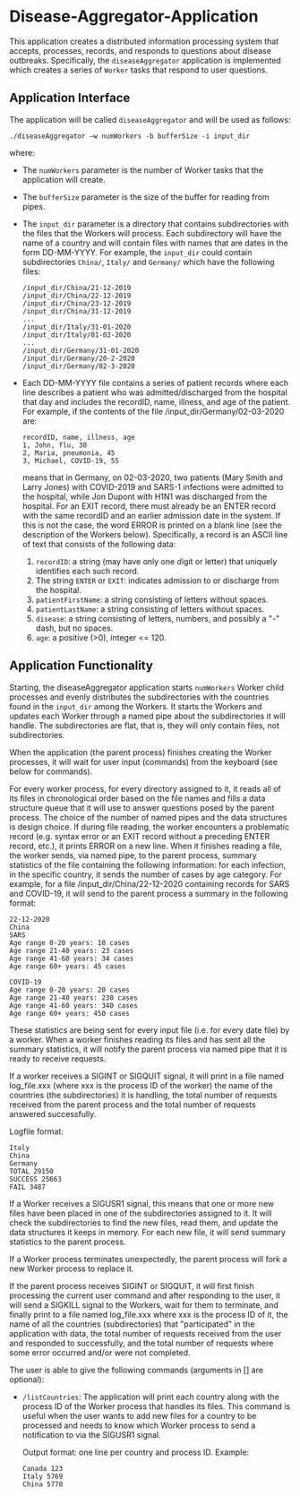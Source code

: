 # Disease-Aggregator-Application

This application creates a distributed information processing system that accepts, processes, records, and responds to questions about disease outbreaks. Specifically, the ```diseaseAggregator``` application is implemented which creates a series of ```Worker``` tasks that respond to user questions.

## Application Interface

The application will be called ```diseaseAggregator``` and will be used as follows:

```
./diseaseAggregator –w numWorkers -b bufferSize -i input_dir
```

where:
* The ```numWorkers``` parameter is the number of Worker tasks that the application will create.
* The ```bufferSize``` parameter is the size of the buffer for reading from pipes.
* The ```input_dir``` parameter is a directory that contains subdirectories with the files that the Workers will process. Each subdirectory will have the name of a country and will contain files with names that are dates in the form DD-MM-YYYY. For example, the ```input_dir``` could contain subdirectories ```China/```, ```Italy/``` and ```Germany/``` which have the following files:
  ```
  /input_dir/China/21-12-2019
  /input_dir/China/22-12-2019
  /input_dir/China/23-12-2019
  /input_dir/China/31-12-2019
  ...
  /input_dir/Italy/31-01-2020
  /input_dir/Italy/01-02-2020
  ...
  /input_dir/Germany/31-01-2020
  /input_dir/Germany/20-2-2020
  /input_dir/Germany/02-3-2020
  ```
* Each DD-MM-YYYY file contains a series of patient records where each line describes a patient who was admitted/discharged from the hospital that day and includes the recordID, name, illness, and age of the patient. For example, if the contents of the file /input_dir/Germany/02-03-2020 are:
  ```
  recordID, name, illness, age
  1, John, flu, 30
  2, Maria, pneumonia, 45
  3, Michael, COVID-19, 55
  ```
  means that in Germany, on 02-03-2020, two patients (Mary Smith and Larry Jones) with COVID-2019 and SARS-1 infections were admitted to the hospital, while Jon Dupont with H1N1 was discharged from the hospital. For an EXIT record, there must already be an ENTER record with the same recordID and an earlier admission date in the system. If this is not the case, the word ERROR is printed on a blank line (see the description of the Workers below).  Specifically, a record is an ASCII line of text that consists of the following data:
 
  1. ```recordID```: a string (may have only one digit or letter) that uniquely identifies each such record.
  2. The string ```ENTER``` or ```EXIT```: indicates admission to or discharge from the hospital.
  3. ```patientFirstName```: a string consisting of letters without spaces.
  4. ```patientLastName```: a string consisting of letters without spaces.
  5. ```disease```: a string consisting of letters, numbers, and possibly a "-" dash, but no spaces.
  6. ```age```: a positive (>0), integer <= 120.

## Application Functionality 

Starting, the diseaseAggregator application starts ```numWorkers``` Worker child processes and evenly distributes the subdirectories with the countries found in the ```input_dir``` among the Workers. It starts the Workers and updates each Worker through a named pipe about the subdirectories it will handle. The subdirectories are flat, that is, they will only contain files, not subdirectories.

When the application (the parent process) finishes creating the Worker processes, it will wait for user input (commands) from the keyboard (see below for commands).

For every worker process, for every directory assigned to it, it reads all of its files in chronological order based on the file names and fills a data structure queue that it will use to answer questions posed by the parent process. The choice of the number of named pipes and the data structures is design choice. If during file reading, the worker encounters a problematic record (e.g. syntax error or an EXIT record without a preceding ENTER record, etc.), it prints ERROR on a new line. When it finishes reading a file, the worker sends, via named pipe, to the parent process, summary statistics of the file containing the following information: for each infection, in the specific country, it sends the number of cases by age category. For example, for a file /input_dir/China/22-12-2020 containing records for SARS and COVID-19, it will send to the parent process a summary in the following format: 

  ```
  22-12-2020
  China
  SARS
  Age range 0-20 years: 10 cases
  Age range 21-40 years: 23 cases
  Age range 41-60 years: 34 cases
  Age range 60+ years: 45 cases
  
  COVID-19
  Age range 0-20 years: 20 cases
  Age range 21-40 years: 230 cases
  Age range 41-60 years: 340 cases
  Age range 60+ years: 450 cases
  ```

These statistics are being sent for every input file (i.e. for every date file) by a worker. When a worker finishes reading its files and has sent all the summary statistics, it will notify the parent process via named pipe that it is ready to receive requests. 

If a worker receives a SIGINT or SIGQUIT signal, it will print in a file named log_file.xxx (where xxx is the process ID of the worker) the name of the countries (the subdirectories) it is handling, the total number of requests received from the parent process and the total number of requests answered successfully. 

Logfile format:

  ```
  Italy
  China
  Germany
  TOTAL 29150
  SUCCESS 25663
  FAIL 3487
  ```

If a Worker receives a SIGUSR1 signal, this means that one or more new files have been placed in one of the subdirectories assigned to it. It will check the subdirectories to find the new files, read them, and update the data structures it keeps in memory. For each new file, it will send summary statistics to the parent process.

If a Worker process terminates unexpectedly, the parent process will fork a new Worker process to replace it. 

If the parent process receives SIGINT or SIGQUIT, it will first finish processing the current user command and after responding to the user, it will send a SIGKILL signal to the Workers, wait for them to terminate, and finally print to a file named log_file.xxx where xxx is the process ID of it, the name of all the countries (subdirectories) that "participated" in the application with data, the total number of requests received from the user and responded to successfully, and the total number of requests where some error occurred and/or were not completed.

The user is able to give the following commands (arguments in [] are optional):

* ```/listCountries```: 
  The application will print each country along with the process ID of the Worker process that handles its files. This command is useful when the user wants to add new files for a country to be processed and needs to know which Worker process to send a notification to via the SIGUSR1 signal.

  Output format: one line per country and process ID. Example:
  ```
  Canada 123
  Italy 5769
  China 5770
  ```

